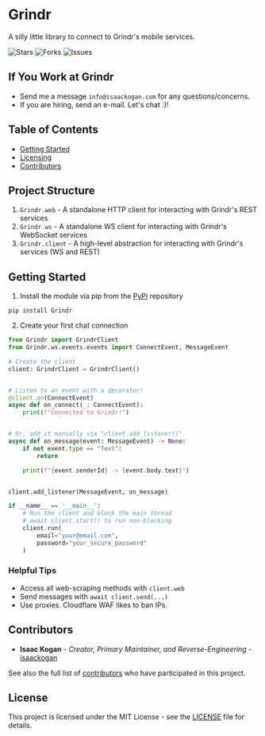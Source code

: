 Grindr
==================
A silly little library to connect to Grindr's mobile services.

![Stars](https://img.shields.io/github/stars/isaackogan/Grindr?style=flat&color=0274b5)
![Forks](https://img.shields.io/github/forks/isaackogan/Grindr?style=flat&color=0274b5)
![Issues](https://img.shields.io/github/issues/isaackogan/Grindr)

## If You Work at Grindr

- Send me a message `info@isaackogan.com` for any questions/concerns.
- If you are hiring, send an e-mail. Let's chat :)!

## Table of Contents

- [Getting Started](#getting-started)
- [Licensing](#license)
- [Contributors](#contributors)

## Project Structure

1. `Grindr.web` - A standalone HTTP client for interacting with Grindr's REST services
2. `Grindr.ws` - A standalone WS client for interacting with Grindr's WebSocket services
3. `Grindr.client` - A high-level abstraction for interacting with Grindr's services (WS and REST)

## Getting Started

1. Install the module via pip from the [PyPi](https://pypi.org/project/Grindr/) repository

```shell script
pip install Grindr
```

2. Create your first chat connection

```python
from Grindr import GrindrClient
from Grindr.ws.events.events import ConnectEvent, MessageEvent

# Create the client
client: GrindrClient = GrindrClient()


# Listen to an event with a decorator!
@client.on(ConnectEvent)
async def on_connect(_: ConnectEvent):
    print(f"Connected to Grindr!")


# Or, add it manually via "client.add_listener()"
async def on_message(event: MessageEvent) -> None:
    if not event.type == "Text":
        return

    print(f"{event.senderId} -> {event.body.text}")


client.add_listener(MessageEvent, on_message)

if __name__ == '__main__':
    # Run the client and block the main thread
    # await client.start() to run non-blocking
    client.run(
        email="your@email.com",
        password="your_secure_password"
    )
```

### Helpful Tips

- Access all web-scraping methods with `client.web`
- Send messages with `await client.send(...)`
- Use proxies. Cloudflare WAF likes to ban IPs.

## Contributors

* **Isaac Kogan** - *Creator, Primary Maintainer, and Reverse-Engineering* - [isaackogan](https://github.com/isaackogan)

See also the full list of [contributors](https://github.com/isaackogan/Grindr/contributors) who have participated in
this project.

## License

This project is licensed under the MIT License - see the [LICENSE](LICENSE) file for details.
